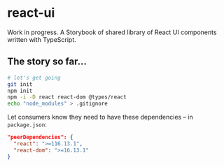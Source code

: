 # react-ui

Work in progress. A Storybook of shared library of React UI
components written with TypeScript.

## The story so far...

```bash
# let's get going
git init
npm init
npm -i -D react react-dom @types/react
echo "node_modules" > .gitignore
```

Let consumers know they need to have these dependencies – in
`package.json`:
```json
"peerDependencies": {
  "react": ">=116.13.1",
  "react-dom": ">=16.13.1"
}
````

